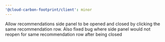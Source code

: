 ```yaml
---
'@cloud-carbon-footprint/client': minor
---
```


Allow recommendations side panel to be opened and closed by clicking the same recommendation row. Also fixed bug where side panel would not reopen for same recommendation row after being closed

